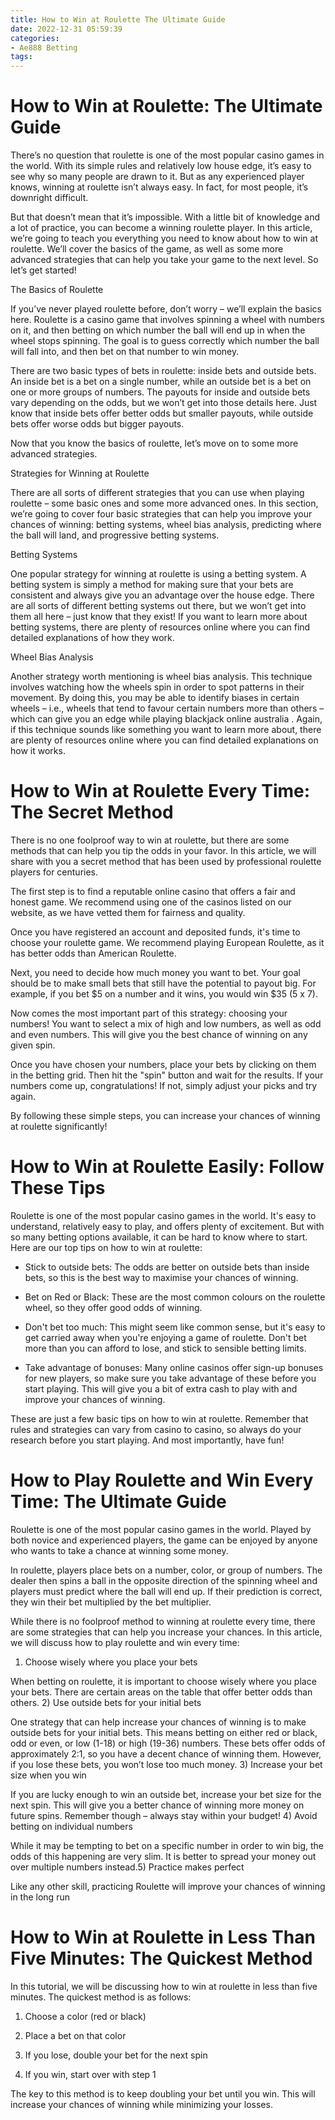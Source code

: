 ```yaml
---
title: How to Win at Roulette The Ultimate Guide 
date: 2022-12-31 05:59:39
categories:
- Ae888 Betting
tags:
---
```



#  How to Win at Roulette: The Ultimate Guide 

There’s no question that roulette is one of the most popular casino games in the world. With its simple rules and relatively low house edge, it’s easy to see why so many people are drawn to it. But as any experienced player knows, winning at roulette isn’t always easy. In fact, for most people, it’s downright difficult.

But that doesn’t mean that it’s impossible. With a little bit of knowledge and a lot of practice, you can become a winning roulette player. In this article, we’re going to teach you everything you need to know about how to win at roulette. We’ll cover the basics of the game, as well as some more advanced strategies that can help you take your game to the next level. So let’s get started!

The Basics of Roulette

If you’ve never played roulette before, don’t worry – we’ll explain the basics here. Roulette is a casino game that involves spinning a wheel with numbers on it, and then betting on which number the ball will end up in when the wheel stops spinning. The goal is to guess correctly which number the ball will fall into, and then bet on that number to win money.

There are two basic types of bets in roulette: inside bets and outside bets. An inside bet is a bet on a single number, while an outside bet is a bet on one or more groups of numbers. The payouts for inside and outside bets vary depending on the odds, but we won’t get into those details here. Just know that inside bets offer better odds but smaller payouts, while outside bets offer worse odds but bigger payouts.

Now that you know the basics of roulette, let’s move on to some more advanced strategies.

Strategies for Winning at Roulette

There are all sorts of different strategies that you can use when playing roulette – some basic ones and some more advanced ones. In this section, we’re going to cover four basic strategies that can help you improve your chances of winning: betting systems, wheel bias analysis, predicting where the ball will land, and progressive betting systems.

Betting Systems

One popular strategy for winning at roulette is using a betting system. A betting system is simply a method for making sure that your bets are consistent and always give you an advantage over the house edge. There are all sorts of different betting systems out there, but we won’t get into them all here – just know that they exist! If you want to learn more about betting systems, there are plenty of resources online where you can find detailed explanations of how they work.

Wheel Bias Analysis

Another strategy worth mentioning is wheel bias analysis. This technique involves watching how the wheels spin in order to spot patterns in their movement. By doing this, you may be able to identify biases in certain wheels – i.e., wheels that tend to favour certain numbers more than others – which can give you an edge while playing blackjack online australia . Again, if this technique sounds like something you want to learn more about, there are plenty of resources online where you can find detailed explanations on how it works.

#  How to Win at Roulette Every Time: The Secret Method 

There is no one foolproof way to win at roulette, but there are some methods that can help you tip the odds in your favor. In this article, we will share with you a secret method that has been used by professional roulette players for centuries.

The first step is to find a reputable online casino that offers a fair and honest game. We recommend using one of the casinos listed on our website, as we have vetted them for fairness and quality.

Once you have registered an account and deposited funds, it's time to choose your roulette game. We recommend playing European Roulette, as it has better odds than American Roulette.

Next, you need to decide how much money you want to bet. Your goal should be to make small bets that still have the potential to payout big. For example, if you bet $5 on a number and it wins, you would win $35 (5 x 7).

Now comes the most important part of this strategy: choosing your numbers! You want to select a mix of high and low numbers, as well as odd and even numbers. This will give you the best chance of winning on any given spin.

Once you have chosen your numbers, place your bets by clicking on them in the betting grid. Then hit the "spin" button and wait for the results. If your numbers come up, congratulations! If not, simply adjust your picks and try again.

By following these simple steps, you can increase your chances of winning at roulette significantly!

#  How to Win at Roulette Easily: Follow These Tips 

Roulette is one of the most popular casino games in the world. It's easy to understand, relatively easy to play, and offers plenty of excitement. But with so many betting options available, it can be hard to know where to start. Here are our top tips on how to win at roulette:

- Stick to outside bets: The odds are better on outside bets than inside bets, so this is the best way to maximise your chances of winning.

- Bet on Red or Black: These are the most common colours on the roulette wheel, so they offer good odds of winning.

- Don't bet too much: This might seem like common sense, but it's easy to get carried away when you're enjoying a game of roulette. Don't bet more than you can afford to lose, and stick to sensible betting limits.

- Take advantage of bonuses: Many online casinos offer sign-up bonuses for new players, so make sure you take advantage of these before you start playing. This will give you a bit of extra cash to play with and improve your chances of winning. 

These are just a few basic tips on how to win at roulette. Remember that rules and strategies can vary from casino to casino, so always do your research before you start playing. And most importantly, have fun!

#  How to Play Roulette and Win Every Time: The Ultimate Guide 

Roulette is one of the most popular casino games in the world. Played by both novice and experienced players, the game can be enjoyed by anyone who wants to take a chance at winning some money.

In roulette, players place bets on a number, color, or group of numbers. The dealer then spins a ball in the opposite direction of the spinning wheel and players must predict where the ball will end up. If their prediction is correct, they win their bet multiplied by the bet multiplier.

While there is no foolproof method to winning at roulette every time, there are some strategies that can help you increase your chances. In this article, we will discuss how to play roulette and win every time: 

1) Choose wisely where you place your bets

When betting on roulette, it is important to choose wisely where you place your bets. There are certain areas on the table that offer better odds than others.
2) Use outside bets for your initial bets

One strategy that can help increase your chances of winning is to make outside bets for your initial bets. This means betting on either red or black, odd or even, or low (1-18) or high (19-36) numbers. These bets offer odds of approximately 2:1, so you have a decent chance of winning them. However, if you lose these bets, you won’t lose too much money.
3) Increase your bet size when you win


If you are lucky enough to win an outside bet, increase your bet size for the next spin. This will give you a better chance of winning more money on future spins. Remember though – always stay within your budget!  4) Avoid betting on individual numbers

While it may be tempting to bet on a specific number in order to win big, the odds of this happening are very slim. It is better to spread your money out over multiple numbers instead.5) Practice makes perfect

Like any other skill, practicing Roulette will improve your chances of winning in the long run

#  How to Win at Roulette in Less Than Five Minutes: The Quickest Method

In this tutorial, we will be discussing how to win at roulette in less than five minutes. The quickest method is as follows:

1. Choose a color (red or black)

2. Place a bet on that color

3. If you lose, double your bet for the next spin

4. If you win, start over with step 1

The key to this method is to keep doubling your bet until you win. This will increase your chances of winning while minimizing your losses.